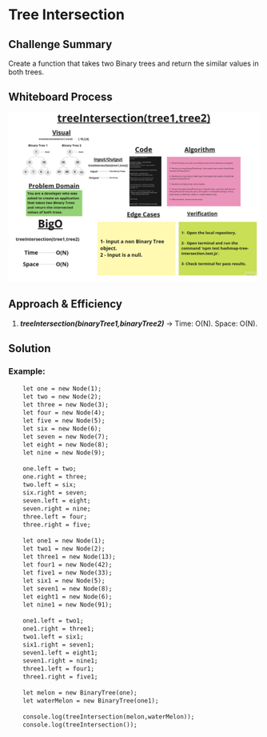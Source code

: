 # Tree Intersection

## Challenge Summary

Create a function that takes two Binary trees and return the similar values in both trees.

## Whiteboard Process

![Whiteboard](./tree-intersection-whiteboard.jpg)

## Approach & Efficiency

1. ***treeIntersection(binaryTree1,binaryTree2)*** ->      Time:  O(N).
                                                           Space: O(N).

## Solution

### Example:

        let one = new Node(1);
        let two = new Node(2);
        let three = new Node(3);
        let four = new Node(4);
        let five = new Node(5);
        let six = new Node(6);
        let seven = new Node(7);
        let eight = new Node(8);
        let nine = new Node(9);

        one.left = two;
        one.right = three;
        two.left = six;
        six.right = seven;
        seven.left = eight;
        seven.right = nine;
        three.left = four;
        three.right = five;

        let one1 = new Node(1);
        let two1 = new Node(2);
        let three1 = new Node(13);
        let four1 = new Node(42);
        let five1 = new Node(33);
        let six1 = new Node(5);
        let seven1 = new Node(8);
        let eight1 = new Node(6);
        let nine1 = new Node(91);

        one1.left = two1;
        one1.right = three1;
        two1.left = six1;
        six1.right = seven1;
        seven1.left = eight1;
        seven1.right = nine1;
        three1.left = four1;
        three1.right = five1;

        let melon = new BinaryTree(one);
        let waterMelon = new BinaryTree(one1);

        console.log(treeIntersection(melon,waterMelon));
        console.log(treeIntersection());
